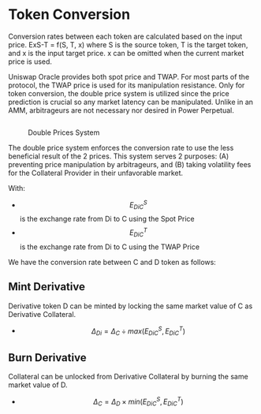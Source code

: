 # Token Conversion

Conversion rates between each token are calculated based on the input price. ExS-T = f(S, T, x) where S is the source token, T is the target token, and x is the input target price. x can be omitted when the current market price is used.

Uniswap Oracle provides both spot price and TWAP. For most parts of the protocol, the TWAP price is used for its manipulation resistance. Only for token conversion, the double price system is utilized since the price prediction is crucial so any market latency can be manipulated. Unlike in an AMM, arbitrageurs are not necessary nor desired in Power Perpetual.

<figure><img src="https://lh3.googleusercontent.com/FbZZKg0A9DrkP2o5AL-K_8_bmHRzQm1BnR2tnir6iASEyvYT9dGf9y0l6PIzUoAi3Y7pi8BtYzn1-L2EhIbbUEVLSvWCHh4KdJQBzo7BSfJHSp3OwI69HFtAxDDW4IwILSb_C50WQhKdo-BXKreS0Z_yfCMRKZTieLU65WrVGN_FiLVNGb5q4b9b8rmUpw" alt=""><figcaption><p>Double Prices System</p></figcaption></figure>

The double price system enforces the conversion rate to use the less beneficial result of the 2 prices. This system serves 2 purposes: (A) preventing price manipulation by arbitrageurs, and (B) taking volatility fees for the Collateral Provider in their unfavorable market.

With:

* $$E^S_{DiC}$$ is the exchange rate from Di to C using the Spot Price
* $$E^T_{DiC}$$ is the exchange rate from Di to C using the TWAP Price

We have the conversion rate between C and D token as follows:

## Mint Derivative

Derivative token D can be minted by locking the same market value of C as Derivative Collateral.

* $$\Delta_{Di} = \Delta_C \div max(E^S_{DiC}, E^T_{DiC})$$

## Burn Derivative

Collateral can be unlocked from Derivative Collateral by burning the same market value of D.

* $$\Delta_C = \Delta_D \times min(E^S_{DiC}, E^T_{DiC})$$
